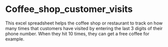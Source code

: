 # Coffee_shop_customer_visits
This excel spreadsheet helps the coffee shop or restaurant to track on how many times that customers have visited by entering the last 3 digits of their phone number. When they hit 10 times, they can get a free coffee for example.
